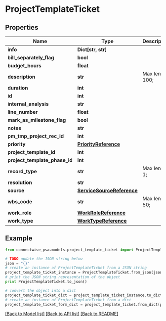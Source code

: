 # ProjectTemplateTicket


## Properties
Name | Type | Description | Notes
------------ | ------------- | ------------- | -------------
**info** | **Dict[str, str]** |  | [optional] 
**bill_separately_flag** | **bool** |  | [optional] 
**budget_hours** | **float** |  | [optional] 
**description** | **str** |  Max length: 100; | 
**duration** | **int** |  | [optional] 
**id** | **int** |  | [optional] 
**internal_analysis** | **str** |  | [optional] 
**line_number** | **float** |  | [optional] 
**mark_as_milestone_flag** | **bool** |  | [optional] 
**notes** | **str** |  | [optional] 
**pm_tmp_project_rec_id** | **int** |  | [optional] 
**priority** | [**PriorityReference**](PriorityReference.md) |  | [optional] 
**project_template_id** | **int** |  | [optional] 
**project_template_phase_id** | **int** |  | [optional] 
**record_type** | **str** |  Max length: 1; | [optional] 
**resolution** | **str** |  | [optional] 
**source** | [**ServiceSourceReference**](ServiceSourceReference.md) |  | [optional] 
**wbs_code** | **str** |  Max length: 50; | [optional] 
**work_role** | [**WorkRoleReference**](WorkRoleReference.md) |  | [optional] 
**work_type** | [**WorkTypeReference**](WorkTypeReference.md) |  | [optional] 

## Example

```python
from connectwise_psa.models.project_template_ticket import ProjectTemplateTicket

# TODO update the JSON string below
json = "{}"
# create an instance of ProjectTemplateTicket from a JSON string
project_template_ticket_instance = ProjectTemplateTicket.from_json(json)
# print the JSON string representation of the object
print ProjectTemplateTicket.to_json()

# convert the object into a dict
project_template_ticket_dict = project_template_ticket_instance.to_dict()
# create an instance of ProjectTemplateTicket from a dict
project_template_ticket_form_dict = project_template_ticket.from_dict(project_template_ticket_dict)
```
[[Back to Model list]](../README.md#documentation-for-models) [[Back to API list]](../README.md#documentation-for-api-endpoints) [[Back to README]](../README.md)


